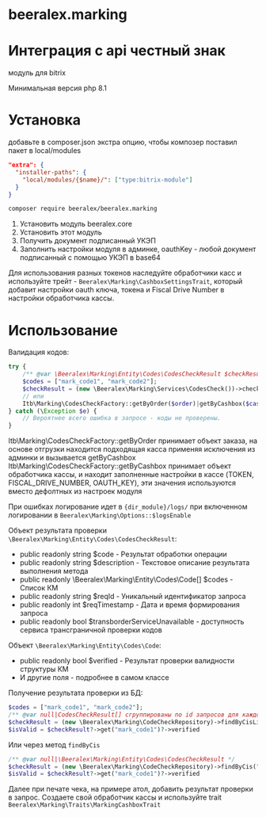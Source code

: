 # beeralex.marking
# Интеграция с api честный знак

модуль для bitrix

Минимальная версия php 8.1

# Установка

добавьте в composer.json экстра опцию, чтобы композер поставил пакет в local/modules

```json
"extra": {
  "installer-paths": {
    "local/modules/{$name}/": ["type:bitrix-module"]
  }
}
```

```bash
composer require beeralex/beeralex.marking
```

1. Установить модуль beeralex.core
2. Установить этот модуль
3. Получить документ подписанный УКЭП
4. Заполнить настройки модуля в админке, oauthKey - любой документ подписанный с помощью УКЭП в base64

Для использования разных токенов наследуйте обработчики касс и используйте трейт - ``` Beeralex\Marking\CashboxSettingsTrait ```, который добавит настройки oauth ключа, токена и Fiscal Drive Number в настройки обработчика кассы. 

# Использование

Валидация кодов:

```php
try {
    /** @var \Beeralex\Marking\Entity\Codes\CodesCheckResult $checkResult */
    $codes = ["mark_code1", "mark_code2"];
    $checkResult = (new \Beeralex\Marking\Services\CodesCheck())->check($codes);
    // или
    Itb\Marking\CodesCheckFactory::getByOrder($order)|getByCashbox($cashbox)|getDefault()
} catch (\Exception $e) {
    // Вероятнее всего ошибка в запросе - коды не проверены.
}
```
Itb\Marking\CodesCheckFactory::getByOrder принимает объект заказа, на основе отгрузки находится подходящая касса применяя исключения из админки и вызывается getByCashbox
Itb\Marking\CodesCheckFactory::getByCashbox принимает объект обработчика кассы, и находит заполненные настройки в кассе (TOKEN, FISCAL_DRIVE_NUMBER, OAUTH_KEY), эти значения используются вместо дефолтных из настроек модуля

При ошибках логирование идет в ```{dir_module}/logs/``` при включенном логировании в ```Beeralex\Marking\Options::$logsEnable```

Объект результата проверки ```\Beeralex\Marking\Entity\Codes\CodesCheckResult```:
- public readonly string $code - Результат обработки операции
- public readonly string $description - Текстовое описание результата выполнения метода
- public readonly \Beeralex\Marking\Entity\Codes\Code[] $codes - Список КМ
- public readonly string $reqId - Уникальный идентификатор запроса
- public readonly int $reqTimestamp - Дата и время формирования запроса
- public readonly bool $transborderServiceUnavailable - доступность сервиса трансграничной проверки кодов

Объект ```\Beeralex\Marking\Entity\Codes\Code```:
- public readonly bool $verified - Результат проверки валидности структуры КМ
- И другие поля - подробнее в самом классе

Получение результата проверки из БД:
```php
$codes = ["mark_code1", "mark_code2"];
/** @var null|CodesCheckResult[] сгруппированы по id запросов для каждого кода*/
$checkResult = (new \Beeralex\Marking\CodeCheckRepository)->findByCisList($codes);
$isValid = $checkResult?->get("mark_code1")?->verified
```

Или через метод ```findByCis```
```php
/** @var null|\Beeralex\Marking\Entity\Codes\CodesCheckResult */
$checkResult = (new \Beeralex\Marking\CodeCheckRepository)->findByCis("mark_code1");
$isValid = $checkResult?->get("mark_code1")?->verified
```

Далее при печате чека, на примере атол, добавить результат проверки в запрос. Создаете свой обработчик кассы и используйте trait ``` Beeralex\Marking\Traits\MarkingCashboxTrait ```
